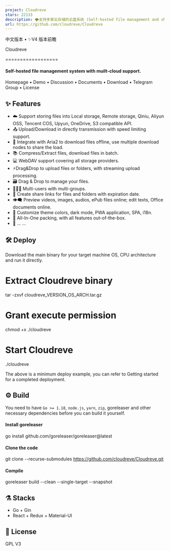 ```yaml
---
project: Cloudreve
stars: 22133
description: 🌩支持多家云存储的云盘系统 (Self-hosted file management and sharing system, supports multiple storage providers)
url: https://github.com/cloudreve/Cloudreve
---
```


中文版本 • ✨V4 版本前瞻

  
  
Cloudreve  

==================

#### Self-hosted file management system with muilt-cloud support.

Homepage • Demo • Discussion • Documents • Download • Telegram Group • License

✨ Features
----------

-   ☁️ Support storing files into Local storage, Remote storage, Qiniu, Aliyun OSS, Tencent COS, Upyun, OneDrive, S3 compatible API.
-   📤 Upload/Download in directly transmission with speed limiting support.
-   💾 Integrate with Aria2 to download files offline, use multiple download nodes to share the load.
-   📚 Compress/Extract files, download files in batch.
-   💻 WebDAV support covering all storage providers.
-   ⚡Drag&Drop to upload files or folders, with streaming upload processing.
-   🗃️ Drag & Drop to manage your files.
-   👩‍👧‍👦 Multi-users with multi-groups.
-   🔗 Create share links for files and folders with expiration date.
-   👁️‍🗨️ Preview videos, images, audios, ePub files online; edit texts, Office documents online.
-   🎨 Customize theme colors, dark mode, PWA application, SPA, i18n.
-   🚀 All-In-One packing, with all features out-of-the-box.
-   🌈 ... ...

🛠️ Deploy
----------

Download the main binary for your target machine OS, CPU architecture and run it directly.

# Extract Cloudreve binary
tar -zxvf cloudreve\_VERSION\_OS\_ARCH.tar.gz

# Grant execute permission
chmod +x ./cloudreve

# Start Cloudreve
./cloudreve

The above is a minimum deploy example, you can refer to Getting started for a completed deployment.

⚙️ Build
--------

You need to have `Go >= 1.18`, `node.js`, `yarn`, `zip`, goreleaser and other necessary dependencies before you can build it yourself.

#### Install goreleaser

go install github.com/goreleaser/goreleaser@latest

#### Clone the code

git clone --recurse-submodules https://github.com/cloudreve/Cloudreve.git

#### Compile

goreleaser build --clean --single-target --snapshot

⚗️ Stacks
---------

-   Go + Gin
-   React + Redux + Material-UI

📜 License
----------

GPL V3
